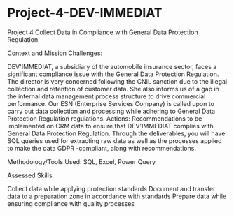 # Project-4-DEV-IMMEDIAT
Project 4 Collect Data in Compliance with General Data Protection Regulation

Context and Mission Challenges:

DEV'IMMEDIAT, a subsidiary of the automobile insurance sector, faces a significant compliance issue with the General Data Protection Regulation. The director is very concerned following the CNIL sanction due to the illegal collection and retention of customer data. She also informs us of a gap in the internal data management process structure to drive commercial performance. Our ESN (Enterprise Services Company) is called upon to carry out data collection and processing while adhering to General Data Protection Regulation regulations.
Actions: Recommendations to be implemented on CRM data to ensure that DEV'IMMEDIAT complies with General Data Protection Regulation.
Through the deliverables, you will have SQL queries used for extracting raw data as well as the processes applied to make the data GDPR -compliant, along with recommendations.

Methodology/Tools Used: SQL, Excel, Power Query

Assessed Skills:

Collect data while applying protection standards
Document and transfer data to a preparation zone in accordance with standards
Prepare data while ensuring compliance with quality processes


